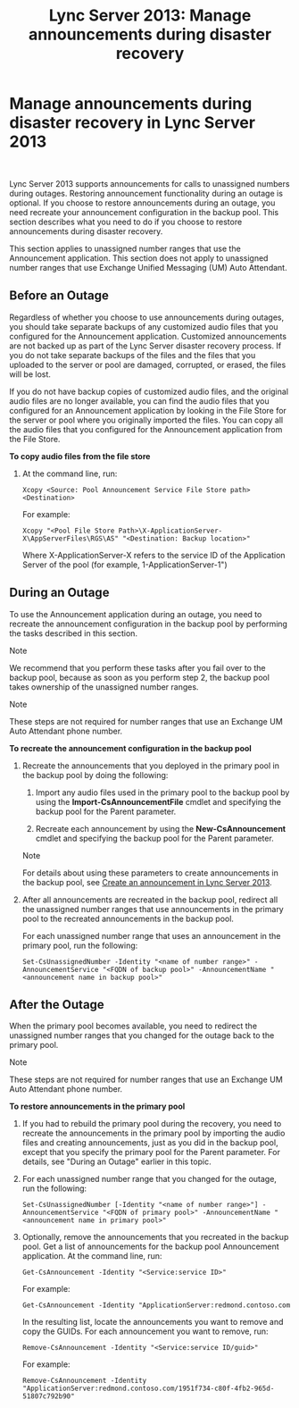 ﻿---
title: 'Lync Server 2013: Manage announcements during disaster recovery'
TOCTitle: Manage announcements during disaster recovery
ms:assetid: c33e51ea-421f-42d2-826b-b73968f6bd5b
ms:mtpsurl: https://technet.microsoft.com/en-us/library/JJ721874(v=OCS.15)
ms:contentKeyID: 49733807
ms.date: 07/23/2014
mtps_version: v=OCS.15
---

# Manage announcements during disaster recovery in Lync Server 2013

 


Lync Server 2013 supports announcements for calls to unassigned numbers during outages. Restoring announcement functionality during an outage is optional. If you choose to restore announcements during an outage, you need recreate your announcement configuration in the backup pool. This section describes what you need to do if you choose to restore announcements during disaster recovery.

This section applies to unassigned number ranges that use the Announcement application. This section does not apply to unassigned number ranges that use Exchange Unified Messaging (UM) Auto Attendant.

## Before an Outage

Regardless of whether you choose to use announcements during outages, you should take separate backups of any customized audio files that you configured for the Announcement application. Customized announcements are not backed up as part of the Lync Server disaster recovery process. If you do not take separate backups of the files and the files that you uploaded to the server or pool are damaged, corrupted, or erased, the files will be lost.

If you do not have backup copies of customized audio files, and the original audio files are no longer available, you can find the audio files that you configured for an Announcement application by looking in the File Store for the server or pool where you originally imported the files. You can copy all the audio files that you configured for the Announcement application from the File Store.

**To copy audio files from the file store**

1.  At the command line, run:
    
        Xcopy <Source: Pool Announcement Service File Store path> <Destination>
    
    For example:
    
        Xcopy "<Pool File Store Path>\X-ApplicationServer-X\AppServerFiles\RGS\AS" "<Destination: Backup location>"
    
    Where X-ApplicationServer-X refers to the service ID of the Application Server of the pool (for example, 1-ApplicationServer-1")


## During an Outage

To use the Announcement application during an outage, you need to recreate the announcement configuration in the backup pool by performing the tasks described in this section.


> [!NOTE]
> We recommend that you perform these tasks after you fail over to the backup pool, because as soon as you perform step 2, the backup pool takes ownership of the unassigned number ranges.




> [!NOTE]
> These steps are not required for number ranges that use an Exchange UM Auto Attendant phone number.



**To recreate the announcement configuration in the backup pool**

1.  Recreate the announcements that you deployed in the primary pool in the backup pool by doing the following:
    
    1.  Import any audio files used in the primary pool to the backup pool by using the **Import-CsAnnouncementFile** cmdlet and specifying the backup pool for the Parent parameter.
    
    2.  Recreate each announcement by using the **New-CsAnnouncement** cmdlet and specifying the backup pool for the Parent parameter.
    

    > [!NOTE]
    > For details about using these parameters to create announcements in the backup pool, see <A href="lync-server-2013-create-an-announcement.md">Create an announcement in Lync Server 2013</A>.



2.  After all announcements are recreated in the backup pool, redirect all the unassigned number ranges that use announcements in the primary pool to the recreated announcements in the backup pool.
    
    For each unassigned number range that uses an announcement in the primary pool, run the following:
    
        Set-CsUnassignedNumber -Identity "<name of number range>" -AnnouncementService "<FQDN of backup pool>" -AnnouncementName "<announcement name in backup pool>"

## After the Outage

When the primary pool becomes available, you need to redirect the unassigned number ranges that you changed for the outage back to the primary pool.


> [!NOTE]
> These steps are not required for number ranges that use an Exchange UM Auto Attendant phone number.



**To restore announcements in the primary pool**

1.  If you had to rebuild the primary pool during the recovery, you need to recreate the announcements in the primary pool by importing the audio files and creating announcements, just as you did in the backup pool, except that you specify the primary pool for the Parent parameter. For details, see "During an Outage" earlier in this topic.

2.  For each unassigned number range that you changed for the outage, run the following:
    
        Set-CsUnassignedNumber [-Identity "<name of number range>"] -AnnouncementService "<FQDN of primary pool>" -AnnouncementName "<announcement name in primary pool>"

3.  Optionally, remove the announcements that you recreated in the backup pool. Get a list of announcements for the backup pool Announcement application. At the command line, run:
    
        Get-CsAnnouncement -Identity "<Service:service ID>"
    
    For example:
    
        Get-CsAnnouncement -Identity "ApplicationServer:redmond.contoso.com
    
    In the resulting list, locate the announcements you want to remove and copy the GUIDs. For each announcement you want to remove, run:
    
        Remove-CsAnnouncement -Identity "<Service:service ID/guid>"
    
    For example:
    
        Remove-CsAnnouncement -Identity "ApplicationServer:redmond.contoso.com/1951f734-c80f-4fb2-965d-51807c792b90"


